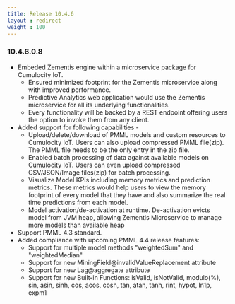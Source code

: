 ```yaml
---
title: Release 10.4.6
layout : redirect
weight : 100
---
```


### 10.4.6.0.8

* Embeded Zementis engine within a microservice package for Cumulocity IoT. 
	* Ensured minimized footprint for the Zementis microservice along with 
		improved performance.
	* Predictive Analytics web application would use the Zementis microservice 
		for	all its underlying functionalities.
	* Every functionality will be backed by a REST endpoint offering users the 
		option to invoke them from any client.
* Added support for following capabilities -
	* Upload/delete/download of PMML models and custom resources to Cumulocity IoT. 
	Users can also upload compressed PMML file(zip). The PMML file needs to be 
	the only entry in the zip file.
  * Enabled batch processing of data against available models on Cumulocity IoT. 
	Users can even upload compressed CSV/JSON/Image files(zip) for batch processing.
  * Visualize Model KPIs including memory metrics and prediction metrics. 
	These metrics would help users to view the memory footprint of every model that 
	they have and also summarize the real time predictions from each model.
  * Model activation/de-activation at runtime. De-activation evicts model from 
	JVM heap, allowing Zementis Microservice to manage more models than available heap
* Support PMML 4.3 standard.
* Added compliance with upcoming PMML 4.4 release features:
  * Support for multiple model methods "weightedSum" and "weightedMedian"
  * Support for new MiningField@invalidValueReplacement attribute
  * Support for new Lag@aggregate attribute
  * Support for new Built-in Functions: isValid, isNotValid, modulo(%), sin,
    asin, sinh, cos, acos, cosh, tan, atan, tanh, rint, hypot, ln1p, expm1